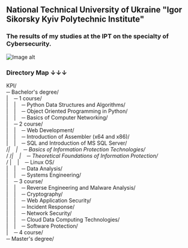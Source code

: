 ## National Technical University of Ukraine "Igor Sikorsky Kyiv Polytechnic Institute"
### The results of my studies at the IPT on the specialty of Cybersecurity.
![Image alt](https://user-images.githubusercontent.com/86345471/221379942-51f24819-1f76-4289-8dee-06ea69f730f6.png)

### Directory Map ↓↓↓
KPI/<br>
─ Bachelor's degree/<br>
|&nbsp;&nbsp;&nbsp;&nbsp;─ 1 course/ <br>
|&nbsp;&nbsp;&nbsp;&nbsp;|&nbsp;&nbsp;&nbsp;&nbsp;─ Python Data Structures and Algorithms/ <br>
|&nbsp;&nbsp;&nbsp;&nbsp;|&nbsp;&nbsp;&nbsp;&nbsp;─ Object Oriented Programming in Python/ <br>
|&nbsp;&nbsp;&nbsp;&nbsp;|&nbsp;&nbsp;&nbsp;&nbsp;─ Basics of Computer Networking/ <br>
|&nbsp;&nbsp;&nbsp;&nbsp;─ 2 course/<br>
|&nbsp;&nbsp;&nbsp;&nbsp;|&nbsp;&nbsp;&nbsp;&nbsp;─ Web Development/ <br>
|&nbsp;&nbsp;&nbsp;&nbsp;|&nbsp;&nbsp;&nbsp;&nbsp;─ Introduction of Assembler (x64 and x86)/ <br>
|&nbsp;&nbsp;&nbsp;&nbsp;|&nbsp;&nbsp;&nbsp;&nbsp;─ SQL and Introduction of MS SQL Server/ <br>
/*|&nbsp;&nbsp;&nbsp;&nbsp;|&nbsp;&nbsp;&nbsp;&nbsp;─ Basics of Information Protection Technologies/ <br>*/
/*|&nbsp;&nbsp;&nbsp;&nbsp;|&nbsp;&nbsp;&nbsp;&nbsp;─ Theoretical Foundations of Information Protection/ <br>*/
|&nbsp;&nbsp;&nbsp;&nbsp;|&nbsp;&nbsp;&nbsp;&nbsp;─ Linux OS/ <br>
|&nbsp;&nbsp;&nbsp;&nbsp;|&nbsp;&nbsp;&nbsp;&nbsp;─ Data Analysis/ <br>
|&nbsp;&nbsp;&nbsp;&nbsp;|&nbsp;&nbsp;&nbsp;&nbsp;─ Systems Engineering/ <br>
|&nbsp;&nbsp;&nbsp;&nbsp;─ 3 course/ <br>
|&nbsp;&nbsp;&nbsp;&nbsp;|&nbsp;&nbsp;&nbsp;&nbsp;─ Reverse Engineering and Malware Analysis/ <br>
|&nbsp;&nbsp;&nbsp;&nbsp;|&nbsp;&nbsp;&nbsp;&nbsp;─ Cryptography/ <br>
|&nbsp;&nbsp;&nbsp;&nbsp;|&nbsp;&nbsp;&nbsp;&nbsp;─ Web Application Security/ <br>
|&nbsp;&nbsp;&nbsp;&nbsp;|&nbsp;&nbsp;&nbsp;&nbsp;─ Incident Response/ <br>
|&nbsp;&nbsp;&nbsp;&nbsp;|&nbsp;&nbsp;&nbsp;&nbsp;─ Network Security/ <br>
|&nbsp;&nbsp;&nbsp;&nbsp;|&nbsp;&nbsp;&nbsp;&nbsp;─ Cloud Data Сomputing Technologies/ <br>
|&nbsp;&nbsp;&nbsp;&nbsp;|&nbsp;&nbsp;&nbsp;&nbsp;─ Software Protection/ <br>
|&nbsp;&nbsp;&nbsp;&nbsp;─ 4 course/ <br>
─ Master's degree/ <br>
